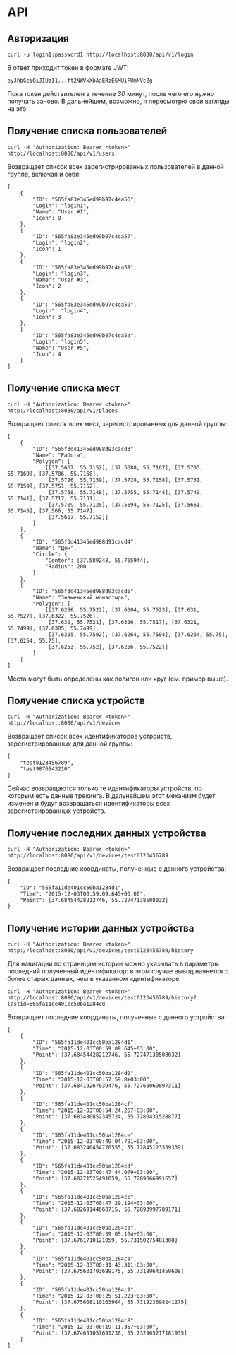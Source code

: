 # API

## Авторизация

	curl -u login1:password1 http://localhost:8080/api/v1/login

В ответ приходит токен в формате JWT:

	eyJhbGciOiJIUzI1...ft2NWVxXbAaERzEGMUiFUmNVcZg

Пока токен действителен в течение *30* минут, после чего его нужно получать заново. В дальнейшем, возможно, я пересмотрю свои взгляды на это.


## Получение списка пользователей

	curl -H "Authorization: Bearer <token>" http://localhost:8080/api/v1/users

Возвращает список всех зарегистрированных пользователей в данной группе, включая и себя:

	[
		{
			"ID": "565fa83e345ed99b97c4ea56",
			"Login": "login1",
			"Name": "User #1",
			"Icon": 0
		},
		{
			"ID": "565fa83e345ed99b97c4ea57",
			"Login": "login2",
			"Icon": 1
		},
		{
			"ID": "565fa83e345ed99b97c4ea58",
			"Login": "login3",
			"Name": "User #3",
			"Icon": 2
		},
		{
			"ID": "565fa83e345ed99b97c4ea59",
			"Login": "login4",
			"Icon": 3
		},
		{
			"ID": "565fa83e345ed99b97c4ea5a",
			"Login": "login5",
			"Name": "User #5",
			"Icon": 4
		}
	]

## Получение списка мест

	curl -H "Authorization: Bearer <token>" http://localhost:8080/api/v1/places

Возвращает список всех мест, зарегистрированных для данной группы:

	[
		{
			"ID": "565f3d41345ed988d93cacd3",
			"Name": "Работа",
			"Polygon": [
				[[37.5667, 55.7152], [37.5688, 55.7167], [37.5703, 55.7169], [37.5706, 55.7168],
				 [37.5726, 55.7159], [37.5728, 55.7158], [37.5731, 55.7159], [37.5751, 55.7152],
				 [37.5758, 55.7148], [37.5755, 55.7144], [37.5749, 55.7141], [37.5717, 55.7131],
				 [37.5709, 55.7128], [37.5694, 55.7125], [37.5661, 55.7145], [37.566, 55.7147],
				 [37.5667, 55.7152]]
			]
		},
		{
			"ID": "565f3d41345ed988d93cacd4",
			"Name": "Дом",
			"Circle": {
				"Center": [37.589248, 55.765944],
				"Radius": 200
			}
		},
		{
			"ID": "565f3d41345ed988d93cacd5",
			"Name": "Знаменский монастырь",
			"Polygon": [
				[[37.6256, 55.7522], [37.6304, 55.7523], [37.631, 55.7527], [37.6322, 55.7526],
				 [37.632, 55.7521], [37.6326, 55.7517], [37.6321, 55.7499], [37.6305, 55.7499],
				 [37.6305, 55.7502], [37.6264, 55.7504], [37.6264, 55.75], [37.6254, 55.75],
				 [37.6253, 55.752], [37.6256, 55.7522]]
			]
		}
	]

Места могут быть определены как полигон или круг (см. пример выше).


## Получение списка устройств

	curl -H "Authorization: Bearer <token>" http://localhost:8080/api/v1/devices

Возвращает список всех идентификаторов устройств, зарегистрированных для данной группы:

	[
		"test0123456789",
		"test9876543210"
	]

Сейчас возвращаются только те идентификаторы устройств, по которым есть данные трекинга. В дальнейшем этот механизм будет изменен и будут возвращаться идентификаторы всех зарегистрированных устройств.


## Получение последних данных устройства

	curl -H "Authorization: Bearer <token>" http://localhost:8080/api/v1/devices/test0123456789

Возвращает последние координаты, полученные с данного устройства:

	{
		"ID": "565fa11de401cc50ba1284d1",
		"Time": "2015-12-03T00:59:09.645+03:00",
		"Point": [37.68454428212746, 55.72747138508032]
	}


## Получение истории данных устройства

	curl -H "Authorization: Bearer <token>" http://localhost:8080/api/v1/devices/test0123456789/history

Для навигации по страницам истории можно указывать в параметры последний полученный идентификатор: в этом случае вывод начнется с более старых данных, чем в указанном идентификаторе.

	curl -H "Authorization: Bearer <token>" http://localhost:8080/api/v1/devices/test0123456789/history?lastid=565fa11de401cc50ba1284c8

Возвращает последние координаты, полученные с данного устройства:

	[
		{
			"ID": "565fa11de401cc50ba1284d1",
			"Time": "2015-12-03T00:59:09.645+03:00",
			"Point": [37.68454428212746, 55.72747138508032]
		},
		{
			"ID": "565fa11de401cc50ba1284d0",
			"Time": "2015-12-03T00:57:59.8+03:00",
			"Point": [37.68419267639476, 55.72766069897311]
		},
		{
			"ID": "565fa11de401cc50ba1284cf",
			"Time": "2015-12-03T00:54:24.267+03:00",
			"Point": [37.683480852345724, 55.7280431528877]
		},
		{
			"ID": "565fa11de401cc50ba1284ce",
			"Time": "2015-12-03T00:49:04.791+03:00",
			"Point": [37.683240454770555, 55.72845123359339]
		},
		{
			"ID": "565fa11de401cc50ba1284cd",
			"Time": "2015-12-03T00:47:44.079+03:00",
			"Point": [37.68271525491059, 55.7289066991657]
		},
		{
			"ID": "565fa11de401cc50ba1284cc",
			"Time": "2015-12-03T00:47:29.194+03:00",
			"Point": [37.68269144668715, 55.72893997789171]
		},
		{
			"ID": "565fa11de401cc50ba1284cb",
			"Time": "2015-12-03T00:39:05.164+03:00",
			"Point": [37.6761710121059, 55.73150275481308]
		},
		{
			"ID": "565fa11de401cc50ba1284ca",
			"Time": "2015-12-03T00:31:43.311+03:00",
			"Point": [37.675631793699175, 55.73189641459608]
		},
		{
			"ID": "565fa11de401cc50ba1284c9",
			"Time": "2015-12-03T00:25:51.223+03:00",
			"Point": [37.675608110163964, 55.731923698241275]
		},
		{
			"ID": "565fa11de401cc50ba1284c8",
			"Time": "2015-12-03T00:19:11.367+03:00",
			"Point": [37.674651057691236, 55.732965217181935]
		}
	]